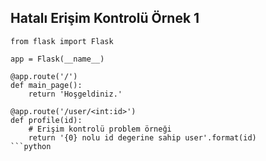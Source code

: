 ## Hatalı Erişim Kontrolü Örnek 1

```
from flask import Flask

app = Flask(__name__)

@app.route('/')
def main_page():
    return 'Hoşgeldiniz.'

@app.route('/user/<int:id>')
def profile(id):
    # Erişim kontrolü problem örneği
    return '{0} nolu id degerine sahip user'.format(id)
```python